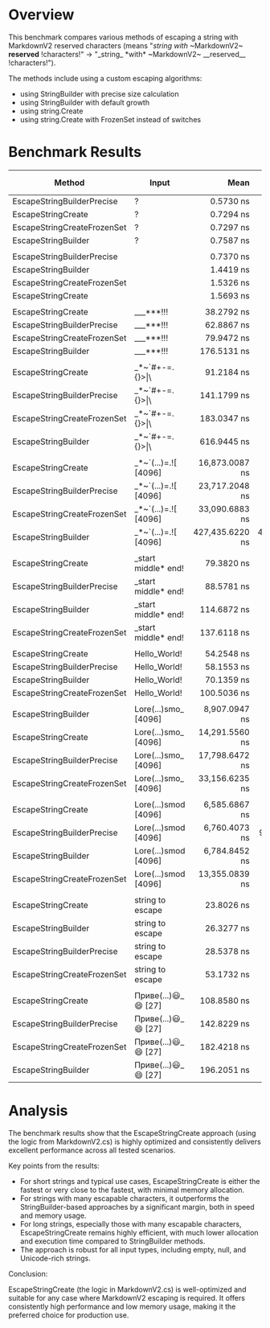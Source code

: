 # Overview
This benchmark compares various methods of escaping a string with MarkdownV2 reserved characters (means "_string_ *with* ~MarkdownV2~ __reserved__ !characters!" -> "\_string\_ \*with\* \~MarkdownV2\~ \_\_reserved\_\_ \!characters\!").

The methods include using a custom escaping algorithms:
- using StringBuilder with precise size calculation
- using StringBuilder with default growth
- using string.Create
- using string.Create with FrozenSet instead of switches

# Benchmark Results

| Method                      | Input                  | Mean            | Error         |        StdDev |          Median |             Min |             Max | Ratio | RatioSD | Rank | Gen0    | Gen1    | Allocated | Alloc Ratio |
|---------------------------- |------------------------|----------------:|--------------:|--------------:|----------------:|----------------:|----------------:|------:|--------:|-----:|--------:|--------:|----------:|------------:|
| EscapeStringBuilderPrecise  | ?                      |       0.5730 ns |     0.0783 ns |     0.1046 ns |       0.5868 ns |       0.3145 ns |       0.7229 ns |  0.77 |    0.16 |    1 |       - |       - |         - |          NA |
| EscapeStringCreate          | ?                      |       0.7294 ns |     0.0738 ns |     0.1105 ns |       0.6843 ns |       0.5977 ns |       1.0097 ns |  0.97 |    0.18 |    2 |       - |       - |         - |          NA |
| EscapeStringCreateFrozenSet | ?                      |       0.7297 ns |     0.1367 ns |     0.3625 ns |       0.5926 ns |       0.3886 ns |       1.9941 ns |  0.98 |    0.50 |    2 |       - |       - |         - |          NA |
| EscapeStringBuilder         | ?                      |       0.7587 ns |     0.0778 ns |     0.0956 ns |       0.7677 ns |       0.6309 ns |       1.0395 ns |  1.01 |    0.17 |    2 |       - |       - |         - |          NA |
|                             |                        |                 |               |               |                 |                 |                 |       |         |      |         |         |           |             |
| EscapeStringBuilderPrecise  |                        |       0.7370 ns |     0.1765 ns |     0.4861 ns |       0.5927 ns |       0.2105 ns |       2.1425 ns |  0.52 |    0.35 |    1 |       - |       - |         - |          NA |
| EscapeStringBuilder         |                        |       1.4419 ns |     0.0963 ns |     0.2251 ns |       1.3976 ns |       1.1188 ns |       2.1010 ns |  1.02 |    0.21 |    2 |       - |       - |         - |          NA |
| EscapeStringCreateFrozenSet |                        |       1.5326 ns |     0.3715 ns |     1.0718 ns |       1.0803 ns |       0.4473 ns |       4.5460 ns |  1.09 |    0.78 |    3 |       - |       - |         - |          NA |
| EscapeStringCreate          |                        |       1.5693 ns |     0.0952 ns |     0.1096 ns |       1.5437 ns |       1.4310 ns |       1.8946 ns |  1.11 |    0.17 |    4 |       - |       - |         - |          NA |
|                             |                        |                 |               |               |                 |                 |                 |       |         |      |         |         |           |             |
| EscapeStringCreate          | ___***!!!              |      38.2792 ns |     1.4061 ns |     3.8492 ns |      36.9852 ns |      34.0933 ns |      52.0253 ns |  0.22 |    0.03 |    1 |  0.0153 |       - |      64 B |        0.29 |
| EscapeStringBuilderPrecise  | ___***!!!              |      62.8867 ns |     3.1374 ns |     8.9002 ns |      60.5473 ns |      53.2008 ns |      86.8133 ns |  0.36 |    0.06 |    2 |  0.0421 |       - |     176 B |        0.79 |
| EscapeStringCreateFrozenSet | ___***!!!              |      79.9472 ns |     1.4320 ns |     2.7246 ns |      79.3569 ns |      76.4861 ns |      87.8830 ns |  0.46 |    0.03 |    3 |  0.0153 |       - |      64 B |        0.29 |
| EscapeStringBuilder         | ___***!!!              |     176.5131 ns |     4.7477 ns |    13.3910 ns |     170.5071 ns |     162.5319 ns |     214.6733 ns |  1.01 |    0.10 |    4 |  0.0534 |       - |     224 B |        1.00 |
|                             |                        |                 |               |               |                 |                 |                 |       |         |      |         |         |           |             |
| EscapeStringCreate          | _*~`#+-=.![](){}>\|\\  |      91.2184 ns |     1.5196 ns |     1.3471 ns |      90.9754 ns |      89.1596 ns |      93.9623 ns |  0.15 |    0.00 |    1 |  0.0248 |       - |     104 B |        0.13 |
| EscapeStringBuilderPrecise  | _*~`#+-=.![](){}>\|\\  |     141.1799 ns |     2.1165 ns |     1.7673 ns |     140.9853 ns |     138.1513 ns |     144.4974 ns |  0.23 |    0.01 |    2 |  0.0610 |       - |     256 B |        0.32 |
| EscapeStringCreateFrozenSet | _*~`#+-=.![](){}>\|\\  |     183.0347 ns |     3.2469 ns |     3.0371 ns |     183.3847 ns |     176.7478 ns |     188.1558 ns |  0.30 |    0.01 |    3 |  0.0248 |       - |     104 B |        0.13 |
| EscapeStringBuilder         | _*~`#+-=.![](){}>\|\\  |     616.9445 ns |     9.7661 ns |    15.7704 ns |     612.1896 ns |     599.0962 ns |     661.6259 ns |  1.00 |    0.04 |    4 |  0.1907 |       - |     800 B |        1.00 |
|                             |                        |                 |               |               |                 |                 |                 |       |         |      |         |         |           |             |
| EscapeStringCreate          | _*~`(...)=.![ [4096]   |  16,873.0087 ns |   224.4069 ns |   198.9309 ns |  16,892.8162 ns |  16,338.0615 ns |  17,088.6475 ns |  0.04 |    0.00 |    1 |  3.9063 |       - |   16408 B |        0.04 |
| EscapeStringBuilderPrecise  | _*~`(...)=.![ [4096]   |  23,717.2048 ns |   389.3248 ns |   303.9592 ns |  23,766.3864 ns |  23,233.3954 ns |  24,079.5868 ns |  0.06 |    0.00 |    2 |  7.8430 |  0.2441 |   32864 B |        0.07 |
| EscapeStringCreateFrozenSet | _*~`(...)=.![ [4096]   |  33,090.6883 ns |   620.5929 ns |   580.5030 ns |  33,016.7206 ns |  32,405.7587 ns |  34,459.1522 ns |  0.08 |    0.00 |    3 |  3.9063 |       - |   16408 B |        0.04 |
| EscapeStringBuilder         | _*~`(...)=.![ [4096]   | 427,435.6220 ns | 4,420.7124 ns | 3,691.4951 ns | 427,372.6562 ns | 422,421.7773 ns | 434,988.6719 ns |  1.00 |    0.01 |    4 | 83.9844 | 59.5703 |  450720 B |        1.00 |
|                             |                        |                 |               |               |                 |                 |                 |       |         |      |         |         |           |             |
| EscapeStringCreate          | _start middle* end!    |      79.3820 ns |     1.6135 ns |     1.5093 ns |      79.1073 ns |      77.8353 ns |      83.3628 ns |  0.69 |    0.02 |    1 |  0.0172 |       - |      72 B |        0.29 |
| EscapeStringBuilderPrecise  | _start middle* end!    |      88.5781 ns |     1.5210 ns |     1.3484 ns |      88.3101 ns |      87.1058 ns |      91.4031 ns |  0.77 |    0.02 |    2 |  0.0458 |       - |     192 B |        0.77 |
| EscapeStringBuilder         | _start middle* end!    |     114.6872 ns |     2.2962 ns |     1.9174 ns |     114.6542 ns |     111.8794 ns |     118.9846 ns |  1.00 |    0.02 |    3 |  0.0591 |       - |     248 B |        1.00 |
| EscapeStringCreateFrozenSet | _start middle* end!    |     137.6118 ns |     2.2250 ns |     1.9724 ns |     137.3723 ns |     135.2990 ns |     142.1419 ns |  1.20 |    0.03 |    4 |  0.0172 |       - |      72 B |        0.29 |
|                             |                        |                 |               |               |                 |                 |                 |       |         |      |         |         |           |             |
| EscapeStringCreate          | Hello_World!           |      54.2548 ns |     1.4348 ns |     3.9278 ns |      54.6271 ns |      44.0885 ns |      63.5212 ns |  0.77 |    0.06 |    1 |  0.0134 |       - |      56 B |        0.26 |
| EscapeStringBuilderPrecise  | Hello_World!           |      58.1553 ns |     0.9334 ns |     0.9168 ns |      57.8932 ns |      57.0612 ns |      60.5004 ns |  0.83 |    0.02 |    2 |  0.0381 |       - |     160 B |        0.74 |
| EscapeStringBuilder         | Hello_World!           |      70.1359 ns |     0.9882 ns |     0.7715 ns |      69.9017 ns |      68.9293 ns |      71.5100 ns |  1.00 |    0.01 |    3 |  0.0516 |       - |     216 B |        1.00 |
| EscapeStringCreateFrozenSet | Hello_World!           |     100.5036 ns |     0.8781 ns |     0.7332 ns |     100.6866 ns |      98.7028 ns |     101.6829 ns |  1.43 |    0.02 |    4 |  0.0134 |       - |      56 B |        0.26 |
|                             |                        |                 |               |               |                 |                 |                 |       |         |      |         |         |           |             |
| EscapeStringBuilder         | Lore(...)smo_ [4096]   |   8,907.0947 ns |   174.9596 ns |   179.6706 ns |   8,879.2587 ns |   8,701.3550 ns |   9,323.9182 ns |  1.00 |    0.03 |    1 |  3.9825 |       - |   16648 B |        1.00 |
| EscapeStringCreate          | Lore(...)smo_ [4096]   |  14,291.5560 ns |   256.8250 ns |   227.6687 ns |  14,234.6939 ns |  13,982.0465 ns |  14,758.5327 ns |  1.61 |    0.04 |    2 |  1.9531 |       - |    8216 B |        0.49 |
| EscapeStringBuilderPrecise  | Lore(...)smo_ [4096]   |  17,798.6472 ns |   353.7423 ns |   997.7364 ns |  18,110.9482 ns |  15,484.2224 ns |  20,431.3110 ns |  2.00 |    0.12 |    3 |  3.9368 |       - |   16488 B |        0.99 |
| EscapeStringCreateFrozenSet | Lore(...)smo_ [4096]   |  33,156.6235 ns |   649.5978 ns | 1,266.9908 ns |  32,943.8049 ns |  31,350.1282 ns |  37,801.7456 ns |  3.72 |    0.16 |    4 |  1.9531 |       - |    8216 B |        0.49 |
|                             |                        |                 |               |               |                 |                 |                 |       |         |      |         |         |           |             |
| EscapeStringCreate          | Lore(...)smod [4096]   |   6,585.6867 ns |   131.2101 ns |   229.8039 ns |   6,500.6134 ns |   6,290.3976 ns |   7,170.4300 ns |  0.97 |    0.04 |    1 |       - |       - |         - |          NA |
| EscapeStringBuilderPrecise  | Lore(...)smod [4096]   |   6,760.4073 ns |    97.0689 ns |    90.7983 ns |   6,739.1296 ns |   6,635.2905 ns |   6,966.3712 ns |  1.00 |    0.02 |    1 |       - |       - |         - |          NA |
| EscapeStringBuilder         | Lore(...)smod [4096]   |   6,784.8452 ns |   129.8228 ns |   101.3571 ns |   6,775.1499 ns |   6,631.7322 ns |   6,968.4303 ns |  1.00 |    0.02 |    1 |       - |       - |         - |          NA |
| EscapeStringCreateFrozenSet | Lore(...)smod [4096]   |  13,355.0839 ns |   223.5266 ns |   248.4492 ns |  13,305.8151 ns |  12,892.3889 ns |  14,113.9404 ns |  1.97 |    0.05 |    2 |       - |       - |         - |          NA |
|                             |                        |                 |               |               |                 |                 |                 |       |         |      |         |         |           |             |
| EscapeStringCreate          | string to escape       |      23.8026 ns |     1.3755 ns |     3.7885 ns |      21.5834 ns |      20.3746 ns |      36.5235 ns |  0.90 |    0.14 |    1 |       - |       - |         - |          NA |
| EscapeStringBuilder         | string to escape       |      26.3277 ns |     0.6111 ns |     0.5103 ns |      26.3974 ns |      25.2669 ns |      27.1361 ns |  1.00 |    0.03 |    1 |       - |       - |         - |          NA |
| EscapeStringBuilderPrecise  | string to escape       |      28.5378 ns |     0.4234 ns |     0.5505 ns |      28.4639 ns |      27.7304 ns |      29.6915 ns |  1.08 |    0.03 |    2 |       - |       - |         - |          NA |
| EscapeStringCreateFrozenSet | string to escape       |      53.1732 ns |     0.6008 ns |     0.5017 ns |      53.0744 ns |      52.5709 ns |      53.8734 ns |  2.02 |    0.04 |    3 |       - |       - |         - |          NA |
|                             |                        |                 |               |               |                 |                 |                 |       |         |      |        |         |           |             |
| EscapeStringCreate          | Приве(...)😃_😄 [27]   |     108.8580 ns |     2.0970 ns |     1.7511 ns |     108.3807 ns |   106.5655 ns   |     112.4834 ns | 0.56  |    0.01 |    1 |  0.0210 |       - |      88 B |        0.31 |
| EscapeStringBuilderPrecise  | Приве(...)😃_😄 [27]   |     142.8229 ns |     2.1408 ns |     1.6714 ns |     142.9928 ns |     139.4814 ns |     144.9778 ns |  0.73 |    0.02 |    2 |  0.0553 |       - |     232 B |        0.83 |
| EscapeStringCreateFrozenSet | Приве(...)😃_😄 [27]   |     182.4218 ns |     2.5402 ns |     2.1212 ns |     182.5111 ns |     178.1298 ns |     185.8073 ns |  0.93 |    0.02 |    3 |  0.0210 |       - |      88 B |        0.31 |
| EscapeStringBuilder         | Приве(...)😃_😄 [27]   |     196.2051 ns |     3.8487 ns |     3.7799 ns |     195.2035 ns |     191.0895 ns |     203.5181 ns |  1.00 |    0.03 |    4 |  0.0668 |       - |     280 B |        1.00 |

# Analysis

The benchmark results show that the EscapeStringCreate approach (using the logic from MarkdownV2.cs) is highly optimized and consistently delivers excellent performance across all tested scenarios.

Key points from the results:
- For short strings and typical use cases, EscapeStringCreate is either the fastest or very close to the fastest, with minimal memory allocation.
- For strings with many escapable characters, it outperforms the StringBuilder-based approaches by a significant margin, both in speed and memory usage.
- For long strings, especially those with many escapable characters, EscapeStringCreate remains highly efficient, with much lower allocation and execution time compared to StringBuilder methods.
- The approach is robust for all input types, including empty, null, and Unicode-rich strings.
  
Conclusion:

EscapeStringCreate (the logic in MarkdownV2.cs) is well-optimized and suitable for any case where MarkdownV2 escaping is required. It offers consistently high performance and low memory usage, making it the preferred choice for production use.